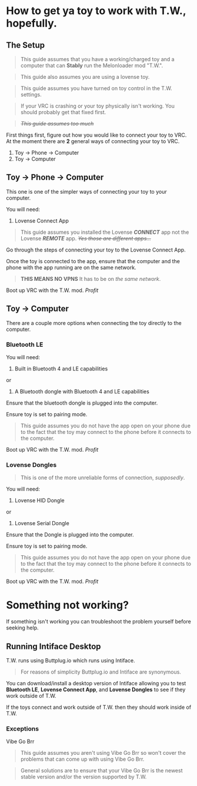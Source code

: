 # How to get ya toy to work with T.W., hopefully.

## The Setup
> This guide assumes that you have a working/charged toy and a computer that can **Stably** run the Melonloader mod "T.W.".

> This guide also assumes you are using a lovense toy.

> This guide assumes you have turned on toy control in the T.W. settings.

> If your VRC is crashing or your toy physically isn't working. You should probably get that fixed first.

> ~~*This guide assumes too much*~~

First things first, figure out how you would like to connect your toy to VRC. At the moment there are **2** general ways of connecting your toy to VRC.
1. Toy -> Phone -> Computer
2. Toy -> Computer

## Toy -> Phone -> Computer
This one is one of the simpler ways of connecting your toy to your computer.

You will need:
1. Lovense Connect App
> This guide assumes you installed the Lovense ***CONNECT*** app not the Lovense ***REMOTE*** app. ~~*Yes those are different apps...*~~

Go through the steps of connecting your toy to the Lovense Connect App.

Once the toy is connected to the app, ensure that the computer and the phone with the app running are on the same network.
> **THIS MEANS NO VPNS** It has to be on *the same network*. 

Boot up VRC with the T.W. mod. *Profit*

## Toy -> Computer
There are a couple more options when connecting the toy directly to the computer.

### Bluetooth LE
You will need:
1. Built in Bluetooth 4 and LE capabilities

or

1. A Bluetooth dongle with Bluetooth 4 and LE capabilities

Ensure that the bluetooth dongle is plugged into the computer.

Ensure toy is set to pairing mode.
> This guide assumes you do not have the app open on your phone due to the fact that the toy may connect to the phone before it connects to the computer.

Boot up VRC with the T.W. mod. *Profit*

### Lovense Dongles
> This is one of the more unreliable forms of connection, *supposedly*.

You will need:
1. Lovense HID Dongle

or

1. Lovense Serial Dongle

Ensure that the Dongle is plugged into the computer.

Ensure toy is set to pairing mode.
> This guide assumes you do not have the app open on your phone due to the fact that the toy may connect to the phone before it connects to the computer.

Boot up VRC with the T.W. mod. *Profit*

# Something not working?
If something isn't working you can troubleshoot the problem yourself before seeking help.

## Running Intiface Desktop
T.W. runs using Buttplug.io which runs using Intiface.
> For reasons of simplicity Buttplug.io and Intiface are synonymous.

You can download/install a desktop version of Intiface allowing you to test **Bluetooth LE**, **Lovense Connect App**, and **Lovense Dongles** to see if they work outside of T.W.

If the toys connect and work outside of T.W. then they should work inside of T.W.
### Exceptions
Vibe Go Brr
> This guide assumes you aren't using Vibe Go Brr so won't cover the problems that can come up with using Vibe Go Brr.

> General solutions are to ensure that your Vibe Go Brr is the newest stable version and/or the version supported by T.W.

